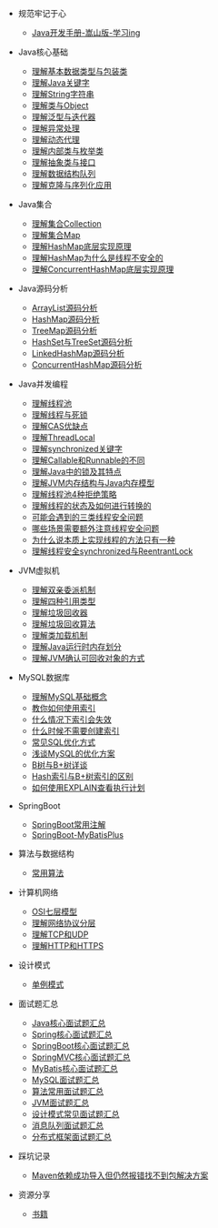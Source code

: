 * 规范牢记于心
  * [Java开发手册-嵩山版-学习ing](docs/Java开发规范/Java开发手册嵩山版.md)
  
* Java核心基础
  * [理解基本数据类型与包装类](docs/Java核心基础/理解基本数据类型与包装类.md)
  * [理解Java关键字](docs/Java核心基础/理解Java关键字.md)
  * [理解String字符串](docs/Java核心基础/理解String字符串.md)
  * [理解类与Object](docs/Java核心基础/理解类与Object.md)
  * [理解泛型与迭代器](docs/Java核心基础/理解泛型与迭代器.md)
  * [理解异常处理](docs/Java核心基础/理解异常处理.md)
  * [理解动态代理](docs/Java核心基础/理解动态代理.md)
  * [理解内部类与枚举类](docs/Java核心基础/理解各种内部类和枚举类.md)
  * [理解抽象类与接口](docs/Java核心基础/理解抽象类与接口.md)
  * [理解数据结构队列](docs/Java核心基础/理解数据结构队列.md)
  * [理解克隆与序列化应用](docs/Java核心基础/理解克隆与序列化应用.md)

 
* Java集合
  * [理解集合Collection](docs/Java核心基础/理解集合Collection.md)
  * [理解集合Map](docs/Java核心基础/理解集合Map.md)
  * [理解HashMap底层实现原理](docs/Java核心基础/理解HashMap底层实现原理.md)
  * [理解HashMap为什么是线程不安全的](docs/Java核心基础/理解HashMap为什么是线程不安全的.md)
  * [理解ConcurrentHashMap底层实现原理](docs/Java核心基础/理解ConcurrentHashMap底层实现原理.md)

  
* Java源码分析
  * [ArrayList源码分析](docs/Java源码分析/ArrayList源码分析.md)
  * [HashMap源码分析](docs/Java源码分析/HashMap源码分析.md)
  * [TreeMap源码分析](docs/Java源码分析/TreeMap源码分析.md)
  * [HashSet与TreeSet源码分析](docs/Java源码分析/HashSet与TreeSet源码分析.md)
  * [LinkedHashMap源码分析](docs/Java源码分析/LinkedHashMap源码分析.md)
  * [ConcurrentHashMap源码分析](docs/Java源码分析/ConcurrentHashMap源码分析.md)

  
* Java并发编程
  * [理解线程池](docs/Java并发编程/理解线程池.md)
  * [理解线程与死锁](docs/Java并发编程/理解线程与死锁.md)
  * [理解CAS优缺点](docs/Java并发编程/理解CAS优缺点.md)
  * [理解ThreadLocal](docs/Java并发编程/理解ThreadLocal.md)
  * [理解synchronized关键字](docs/Java并发编程/理解synchronized关键字.md)
  * [理解Callable和Runnable的不同](docs/Java并发编程/理解Callable和Runnable的不同.md)
  * [理解Java中的锁及其特点](docs/Java并发编程/理解Java中的锁及其特点.md)
  * [理解JVM内存结构与Java内存模型](docs/Java并发编程/理解JVM内存结构与Java内存模型.md)
  * [理解线程池4种拒绝策略](docs/Java并发编程/理解线程池4种拒绝策略.md)
  * [理解线程的状态及如何进行转换的](docs/Java并发编程/理解线程的状态及如何进行转换的.md)
  * [可能会遇到的三类线程安全问题](docs/Java并发编程/可能会遇到的三类线程安全问题.md)
  * [哪些场景需要额外注意线程安全问题](docs/Java并发编程/哪些场景需要额外注意线程安全问题.md)
  * [为什么说本质上实现线程的方法只有一种](docs/Java并发编程/为什么说本质上实现线程的方法只有一种.md)
  * [理解线程安全synchronized与ReentrantLock](docs/Java并发编程/理解线程安全synchronized与ReentrantLock.md)

  
* JVM虚拟机
  * [理解双亲委派机制](docs/JVM虚拟机/双亲委派机制.md)
  * [理解四种引用类型](docs/JVM虚拟机/四种引用类型.md)
  * [理解垃圾回收器](docs/JVM虚拟机/垃圾回收器.md)
  * [理解垃圾回收算法](docs/JVM虚拟机/垃圾回收算法.md)
  * [理解类加载机制](docs/JVM虚拟机/类加载机制.md)
  * [理解Java运行时内存划分](docs/JVM虚拟机/Java运行时内存划分.md)
  * [理解JVM确认可回收对象的方式](docs/JVM虚拟机/JVM确认可回收对象的方式.md)


* MySQL数据库
  * [理解MySQL基础概念](docs/MySQL/MySQL基础概念.md)
  * [教你如何使用索引](docs/MySQL/如何使用索引.md)
  * [什么情况下索引会失效](docs/MySQL/什么情况下索引失效.md)
  * [什么时候不需要创建索引](docs/MySQL/什么时候不需要创建索引.md)
  * [常见SQL优化方式](docs/MySQL/常见SQL优化方式.md)  
  * [浅谈MySQL的优化方案](docs/MySQL/浅谈MySQL的优化方案.md)  
  * [B树与B+树详谈](docs/MySQL/B树与B+树详谈.md)
  * [Hash索引与B+树索引的区别](docs/MySQL/Hash索引与B+树索引的区别.md)
  * [如何使用EXPLAIN查看执行计划](docs/MySQL/如何使用EXPLAIN查看执行计划.md) 

* SpringBoot
   * [SpringBoot常用注解](docs/SpringBoot/SpringBoot的常用注解.md)
   * [SpringBoot-MyBatisPlus](docs/SpringBoot/基于SpringBoot集成Mybatis-Plus实现代码生成器.md)


* 算法与数据结构
   * [常用算法](docs/算法/常用算法.md)

* 计算机网络
  * [OSI七层模型](docs/计算机网络/OSI七层模型.md)
  * [理解网络协议分层](docs/计算机网络/网络协议分层.md)
  * [理解TCP和UDP](docs/计算机网络/理解TCP和UDP.md)
  * [理解HTTP和HTTPS](docs/计算机网络/理解HTTP与HTTPS.md)

* 设计模式
   * [单例模式](docs/设计模式/单例模式.md)

* 面试题汇总
  * [Java核心面试题汇总](docs/面试题/Java核心面试题汇总.md)
  * [Spring核心面试题汇总](docs/面试题/Spring面试题汇总.md)
  * [SpringBoot核心面试题汇总](docs/面试题/SpringBoot面试题汇总.md)
  * [SpringMVC核心面试题汇总](docs/面试题/SpringMVC面试题汇总.md)
  * [MyBatis核心面试题汇总](docs/面试题/MyBatis面试题汇总.md)
  * [MySQL面试题汇总](docs/面试题/MySQL面试题汇总.md)
  * [算法常用面试题汇总](docs/面试题/算法常用面试题汇总.md)
  * [JVM面试题汇总](docs/面试题/JVM面试题汇总.md)
  * [设计模式常见面试题汇总](docs/面试题/设计模式常见面试题汇总.md)
  * [消息队列面试题汇总](docs/面试题/消息队列面试题汇总.md)
  * [分布式框架面试题汇总](docs/面试题/分布式框架面试题合集.md)
  
* 踩坑记录
  * [Maven依赖成功导入但仍然报错找不到包解决方案](docs/踩坑记录/IDEAMaven依赖成功导入但仍然报错找不到包解决方案.md)

* 资源分享
  * [书籍](docs/资源分享/编程人生.md)

